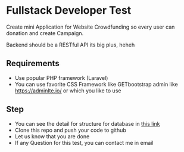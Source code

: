 # Fullstack Developer Test

Create mini Application for Website Crowdfunding so every user can donation and create Campaign.

Backend should be a RESTful API its big plus, heheh


## Requirements

- Use popular PHP framework (Laravel)
- You can use favorite CSS Framework like GETbootstrap admin like https://adminlte.io/ or which you like to use


## Step
- You can see the detail for structure for database in [this link](https://raw.githubusercontent.com/zuhrisaifudin/fullstack-test/master/Screen%20Shot%202021-04-29%20at%2011.01.15.png)  
- Clone this repo and push your code to github
- Let us know that you are done
- If any Question for this test, you can contact me in email
